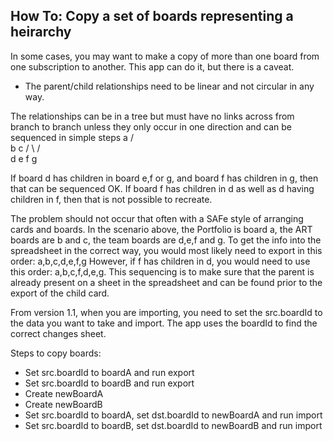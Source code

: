 ## How To: Copy a set of boards representing a heirarchy

In some cases, you may want to make a copy of more than one board from one subscription to another.
This app can do it, but there is a caveat.
* The parent/child relationships need to be linear and not circular in any way.

The relationships can be in a tree but must have no links across from branch to branch unless they only occur in one direction and can be sequenced in simple steps
                      a
                    /   \
                   b     c
                 /  \   / \
                 d  e  f  g
        
If board d has children in board e,f or g, and board f has children in g, then that can be sequenced OK. If board f has children in d as well as d having children in f, then that is not possible to recreate.

The problem should not occur that often with a SAFe style of arranging cards and boards. In the scenario above, the Portfolio is board a, the ART boards are b and c, the team boards are d,e,f and g. To get the info into the spreadsheet in the correct way, you would most likely need to export in this order: a,b,c,d,e,f,g However, if f has children in d, you would need to use this order: a,b,c,f,d,e,g. This sequencing is to make sure that the parent is already present on a sheet in the spreadsheet and can be found prior to the export of the child card.

From version 1.1, when you are importing, you need to set the src.boardId to the data you want to take and import. The app uses the boardId to find the correct changes sheet.

Steps to copy boards:

* Set src.boardId to boardA and run export
* Set src.boardId to boardB and run export
* Create newBoardA
* Create newBoardB
* Set src.boardId to boardA, set dst.boardId to newBoardA and run import
* Set src.boardId to boardB, set dst.boardId to newBoardB and run import